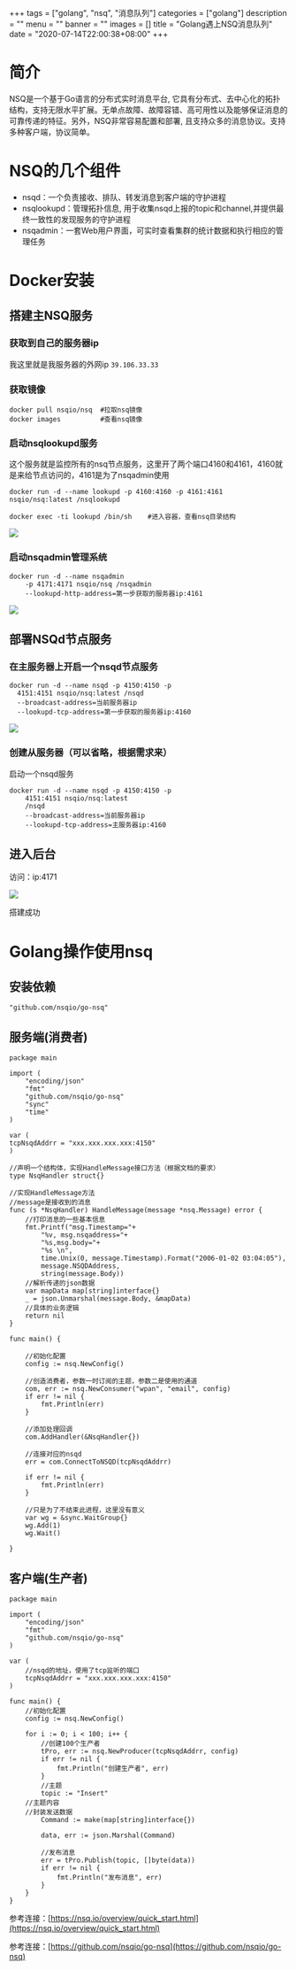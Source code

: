 +++
tags = ["golang", "nsq", "消息队列"]
categories = ["golang"]
description = ""
menu = ""
banner = ""
images = []
title = "Golang遇上NSQ消息队列"
date = "2020-07-14T22:00:38+08:00"
+++


# 简介

NSQ是一个基于Go语言的分布式实时消息平台, 它具有分布式、去中心化的拓扑结构，支持无限水平扩展。无单点故障、故障容错、高可用性以及能够保证消息的可靠传递的特征。另外，NSQ非常容易配置和部署, 且支持众多的消息协议。支持多种客户端，协议简单。

# NSQ的几个组件
 * nsqd：一个负责接收、排队、转发消息到客户端的守护进程
 * nsqlookupd：管理拓扑信息, 用于收集nsqd上报的topic和channel,并提供最终一致性的发现服务的守护进程
 * nsqadmin：一套Web用户界面，可实时查看集群的统计数据和执行相应的管理任务

# Docker安装

## 搭建主NSQ服务

### 获取到自己的服务器ip

我这里就是我服务器的外网ip
```39.106.33.33```

### 获取镜像

```docker
docker pull nsqio/nsq  #拉取nsq镜像
docker images          #查看nsq镜像

```

### 启动nsqlookupd服务
这个服务就是监控所有的nsq节点服务，这里开了两个端口4160和4161，4160就是来给节点访问的，4161是为了nsqadmin使用

```docker
docker run -d --name lookupd -p 4160:4160 -p 4161:4161 nsqio/nsq:latest /nsqlookupd

docker exec -ti lookupd /bin/sh    #进入容器，查看nsq目录结构

```

![](https://gitee.com/coder2m/pic/raw/master/img/blog/2020/07/14/20200714221747.png)

### 启动nsqadmin管理系统

```docker
docker run -d --name nsqadmin 
    -p 4171:4171 nsqio/nsq /nsqadmin 
    --lookupd-http-address=第一步获取的服务器ip:4161

```

![](https://gitee.com/coder2m/pic/raw/master/img/blog/2020/07/14/20200714221844.png)

## 部署NSQd节点服务

### 在主服务器上开启一个nsqd节点服务

```docker
docker run -d --name nsqd -p 4150:4150 -p 
  4151:4151 nsqio/nsq:latest /nsqd 
  --broadcast-address=当前服务器ip 
  --lookupd-tcp-address=第一步获取的服务器ip:4160

```

![](https://gitee.com/coder2m/pic/raw/master/img/blog/2020/07/14/20200714221947.png)


### 创建从服务器（可以省略，根据需求来）

启动一个nsqd服务

```docker
docker run -d --name nsqd -p 4150:4150 -p 
    4151:4151 nsqio/nsq:latest 
    /nsqd 
    --broadcast-address=当前服务器ip 
    --lookupd-tcp-address=主服务器ip:4160

```
## 进入后台

访问：ip:4171

![](https://gitee.com/coder2m/pic/raw/master/img/blog/2020/07/14/20200714222423.png)

搭建成功


# Golang操作使用nsq

## 安装依赖
```golang
"github.com/nsqio/go-nsq"

```

## 服务端(消费者)
```golang
package main

import (
	"encoding/json"
	"fmt"
	"github.com/nsqio/go-nsq"
	"sync"
	"time"
)

var (
tcpNsqdAddrr = "xxx.xxx.xxx.xxx:4150"
)

//声明一个结构体，实现HandleMessage接口方法（根据文档的要求）
type NsqHandler struct{}

//实现HandleMessage方法
//message是接收到的消息
func (s *NsqHandler) HandleMessage(message *nsq.Message) error {
	//打印消息的一些基本信息
	fmt.Printf("msg.Timestamp="+
		"%v, msg.nsqaddress="+
		"%s,msg.body="+
		"%s \n",
		time.Unix(0, message.Timestamp).Format("2006-01-02 03:04:05"),
		message.NSQDAddress,
		string(message.Body))
	//解析传递的json数据
    var mapData map[string]interface{}
    _ = json.Unmarshal(message.Body, &mapData)
    //具体的业务逻辑
	return nil
}

func main() {

	//初始化配置
	config := nsq.NewConfig()

	//创造消费者，参数一时订阅的主题，参数二是使用的通道
	com, err := nsq.NewConsumer("wpan", "email", config)
	if err != nil {
		fmt.Println(err)
	}

	//添加处理回调
	com.AddHandler(&NsqHandler{})

	//连接对应的nsqd
	err = com.ConnectToNSQD(tcpNsqdAddrr)

	if err != nil {
		fmt.Println(err)
	}

	//只是为了不结束此进程，这里没有意义
	var wg = &sync.WaitGroup{}
	wg.Add(1)
	wg.Wait()

}

```

## 客户端(生产者)

```golang
package main

import (
	"encoding/json"
	"fmt"
	"github.com/nsqio/go-nsq"
)

var (
	//nsqd的地址，使用了tcp监听的端口
	tcpNsqdAddrr = "xxx.xxx.xxx.xxx:4150"
)

func main() {
	//初始化配置
	config := nsq.NewConfig()

	for i := 0; i < 100; i++ {
		//创建100个生产者
		tPro, err := nsq.NewProducer(tcpNsqdAddrr, config)
		if err != nil {
			fmt.Println("创建生产者", err)
		}
		//主题
		topic := "Insert"
    //主题内容
    //封装发送数据
        Command := make(map[string]interface{})
    
		data, err := json.Marshal(Command)

		//发布消息
		err = tPro.Publish(topic, []byte(data))
		if err != nil {
			fmt.Println("发布消息", err)
		}
	}
}

```

参考连接：[https://nsq.io/overview/quick_start.html](https://nsq.io/overview/quick_start.html)

参考连接：[https://github.com/nsqio/go-nsq](https://github.com/nsqio/go-nsq)




